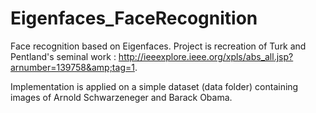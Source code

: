 Eigenfaces_FaceRecognition
==========================

Face recognition based on Eigenfaces.
Project is recreation of Turk and Pentland's seminal work : http://ieeexplore.ieee.org/xpls/abs_all.jsp?arnumber=139758&amp;tag=1.

Implementation is applied on a simple dataset (data folder) containing images of Arnold Schwarzeneger and Barack Obama.
